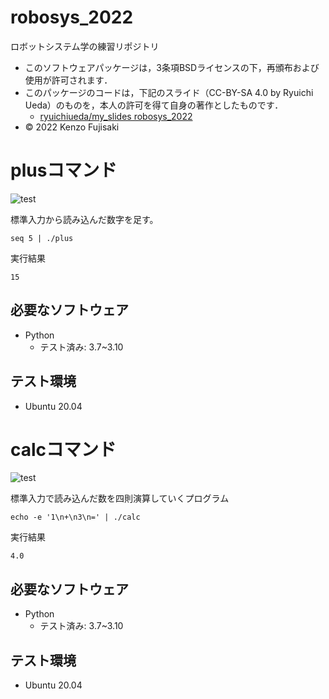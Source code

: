 # robosys_2022
ロボットシステム学の練習リポジトリ

  * このソフトウェアパッケージは，3条項BSDライセンスの下，再頒布および使用が許可されます．
  * このパッケージのコードは，下記のスライド（CC-BY-SA 4.0 by Ryuichi Ueda）のものを，本人の許可を得て自身の著作としたものです．
      * [ryuichiueda/my_slides robosys_2022](https://github.com/ryuichiueda/my_slides/tree/master/robosys_2022)
  * © 2022 Kenzo Fujisaki

# plusコマンド
![test](https://github.com/Kenzo-Fujisaki/robosys_2022/actions/workflows/test.yml/badge.svg)

標準入力から読み込んだ数字を足す。
```
seq 5 | ./plus
```

実行結果
```
15
```

## 必要なソフトウェア
* Python
  * テスト済み: 3.7~3.10

## テスト環境
* Ubuntu 20.04

# calcコマンド
![test](https://github.com/Kenzo-Fujisaki/robosys_2022/actions/workflows/test_calc.yml/badge.svg)


標準入力で読み込んだ数を四則演算していくプログラム
```
echo -e '1\n+\n3\n=' | ./calc
```
実行結果
```
4.0
```

## 必要なソフトウェア
* Python
  * テスト済み: 3.7~3.10

## テスト環境
* Ubuntu 20.04
